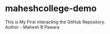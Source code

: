 # maheshcollege-demo
This is My First interacting the GitHub Repository.
<br>
Author - Mahesh B Pawara 
